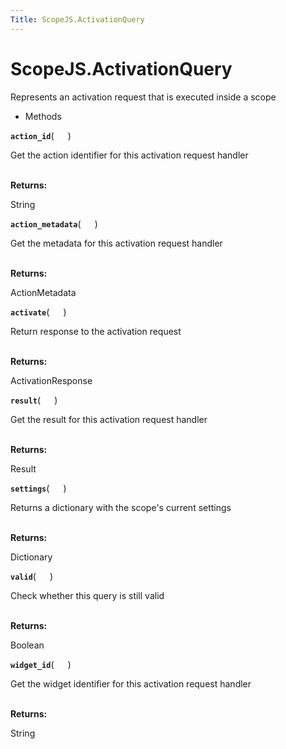 ```yaml
---
Title: ScopeJS.ActivationQuery
---
```


# ScopeJS.ActivationQuery

<p>Represents an activation request that is executed inside a scope</p>
<ul>
<li>Methods</li>
</ul>
<strong class="name"><code>action_id</code></strong>( <code>  </code> ) 
<br>
<p>Get the action identifier for this activation request handler</p>
<br><strong>Returns:</strong> <p>String</p>
<strong class="name"><code>action_metadata</code></strong>( <code>  </code> ) 
<br>
<p>Get the metadata for this activation request handler</p>
<br><strong>Returns:</strong> <p>ActionMetadata</p>
<strong class="name"><code>activate</code></strong>( <code>  </code> ) 
<br>
<p>Return response to the activation request</p>
<br><strong>Returns:</strong> <p>ActivationResponse</p>
<strong class="name"><code>result</code></strong>( <code>  </code> ) 
<br>
<p>Get the result for this activation request handler</p>
<br><strong>Returns:</strong> <p>Result</p>
<strong class="name"><code>settings</code></strong>( <code>  </code> ) 
<br>
<p>Returns a dictionary with the scope's current settings</p>
<br><strong>Returns:</strong> <p>Dictionary</p>
<strong class="name"><code>valid</code></strong>( <code>  </code> ) 
<br>
<p>Check whether this query is still valid</p>
<br><strong>Returns:</strong> <p>Boolean</p>
<strong class="name"><code>widget_id</code></strong>( <code>  </code> ) 
<br>
<p>Get the widget identifier for this activation request handler</p>
<br><strong>Returns:</strong> <p>String</p>
